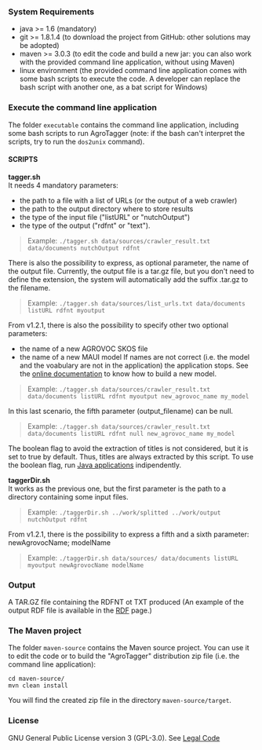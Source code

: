 ### System Requirements

- java >= 1.6 (mandatory)
- git >= 1.8.1.4 (to download the project from GitHub: other solutions may be adopted)
- maven >= 3.0.3 (to edit the code and build a new jar: you can also work with the provided command line application, without using Maven)
- linux environment (the provided command line application comes with some bash scripts to execute the code. A developer can replace the bash script with another one, as a bat script for Windows)

### Execute the command line application

The folder `executable` contains the command line application, including some bash scripts to run AgroTagger (note: if the bash can't interpret the scripts, try to run the `dos2unix` command). 

#### SCRIPTS  

**tagger.sh**  
It needs 4 mandatory parameters: 
* the path to a file with a list of URLs (or the output of a web crawler)
* the path to the output directory where to store results
* the type of the input file ("listURL" or "nutchOutput")
* the type of the output ("rdfnt" or "text"). 

> Example: ``./tagger.sh data/sources/crawler_result.txt data/documents nutchOutput rdfnt``  
  
There is also the possibility to express, as optional parameter, the name of the output file. Currently, the output file is a tar.gz file, but you don't need to define the extension, the system will automatically add the suffix .tar.gz to the filename.  
> Example: ``./tagger.sh data/sources/list_urls.txt data/documents listURL rdfnt myoutput``  
  
From v1.2.1, there is also the possibility to specify other two optional parameters: 
* the name of a new AGROVOC SKOS file
* the name of a new MAUI model
If names are not correct (i.e. the model and the voabulary are not in the application) the application stops. See the [online documentation](https://github.com/agrisfao/agrotagger/wiki/How-to-use-an-updated-AGROVOC-thesaurus) to know how to build a new model.  

> Example: ``./tagger.sh data/sources/crawler_result.txt data/documents listURL rdfnt myoutput new_agrovoc_name my_model``  
  
In this last scenario, the fifth parameter (output_filename) can be null.  

> Example: ``./tagger.sh data/sources/crawler_result.txt data/documents listURL rdfnt null new_agrovoc_name my_model``

The boolean flag to avoid the extraction of titles is not considered, but it is set to true by default. Thus, titles are always extracted by this script. To use the boolean flag, run [Java applications](https://github.com/fcproj/agrotagger/wiki/Java-Applications) indipendently.

**taggerDir.sh**  
It works as the previous one, but the first parameter is the path to a directory containing some input files.  

> Example: ``./taggerDir.sh ../work/splitted ../work/output nutchOutput rdfnt``  
  
From v1.2.1, there is the possibility to express a fifth and a sixth parameter: newAgrovocName; modelName

> Example: ``./taggerDir.sh data/sources/ data/documents listURL myoutput newAgrovocName modelName``
  
### Output
  
A TAR.GZ file containing the RDFNT ot TXT produced (An example of the output RDF file is available in the [RDF](https://github.com/agrisfao/agrotagger/wiki/Example-of-AgroTagger-output) page.)

### The Maven project

The folder `maven-source` contains the Maven source project. You can use it to edit the code or to build the "AgroTagger" distribution zip file (i.e. the command line application):

`cd maven-source/`   
`mvn clean install`  

You will find the created zip file in the directory `maven-source/target`. 

### License

GNU General Public License version 3 (GPL-3.0). See [Legal Code](https://github.com/fcproj/agrotagger/blob/master/agrotagger/LICENSE)

